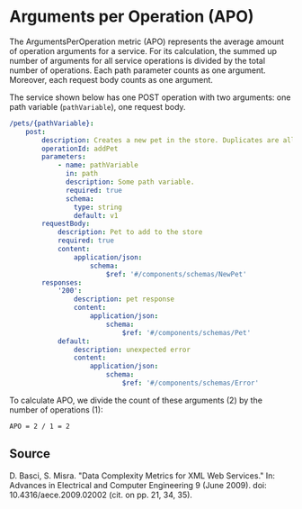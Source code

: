 # Arguments per Operation (APO)
The ArgumentsPerOperation metric (APO) represents the average amount of operation arguments for a service. For its calculation, the summed up number of arguments for all service operations is divided by the total number of operations. Each path parameter counts as one argument. Moreover, each request body counts as one argument.

The service shown below has one POST operation with two arguments: one path variable (`pathVariable`), one request body.

```yaml
/pets/{pathVariable}:
    post:
        description: Creates a new pet in the store. Duplicates are allowed
        operationId: addPet
        parameters:
            - name: pathVariable
              in: path
              description: Some path variable.
              required: true
              schema:
                type: string
                default: v1
        requestBody:
            description: Pet to add to the store
            required: true
            content:
                application/json:
                    schema:
                        $ref: '#/components/schemas/NewPet'
        responses:
            '200':
                description: pet response
                content:
                    application/json:
                        schema:
                            $ref: '#/components/schemas/Pet'
            default:
                description: unexpected error
                content:
                    application/json:
                        schema:
                            $ref: '#/components/schemas/Error'
```

To calculate APO, we divide the count of these arguments (2) by the number of operations (1):

`APO = 2 / 1 = 2`

## Source

D. Basci, S. Misra. "Data Complexity Metrics for XML Web Services." In: Advances in Electrical and Computer Engineering 9 (June 2009). doi: 10.4316/aece.2009.02002 (cit. on pp. 21, 34, 35).
